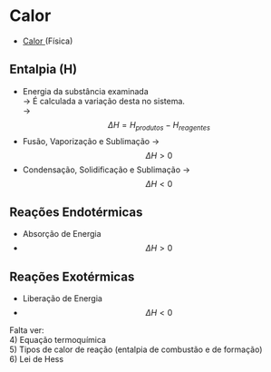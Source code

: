 # Calor

* [Calor ](../fisica/termologia/calor.md)(Física)

## Entalpia (H)

* Energia da substância examinada \
  \-> É calculada a variação desta no sistema. \
  \-> $$\Delta H = H_{produtos} - H_{reagentes}$$
* Fusão, Vaporização e Sublimação -> $$\Delta H > 0$$
* Condensação, Solidificação e Sublimação -> $$\Delta H < 0$$

## Reações Endotérmicas

* Absorção de Energia
* $$\Delta H > 0$$

## Reações Exotérmicas

* Liberação de Energia
* $$\Delta H < 0$$

Falta ver: \
4\) Equação termoquímica \
5\) Tipos de calor de reação (entalpia de combustão e de formação) \
6\) Lei de Hess
